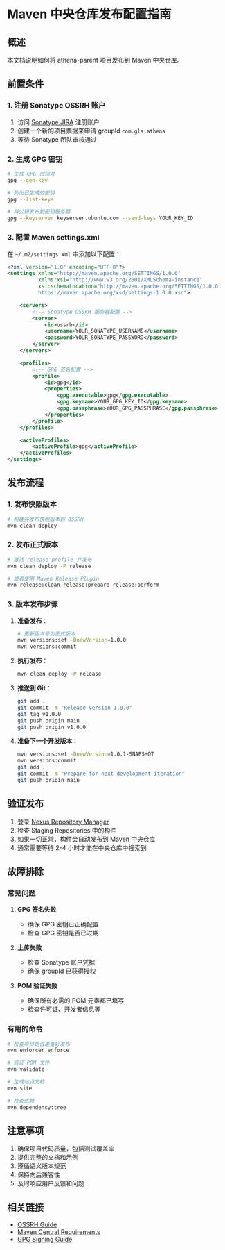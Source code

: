 # Maven 中央仓库发布配置指南

## 概述

本文档说明如何将 athena-parent 项目发布到 Maven 中央仓库。

## 前置条件

### 1. 注册 Sonatype OSSRH 账户

1. 访问 [Sonatype JIRA](https://issues.sonatype.org/secure/Signup!default.jspa) 注册账户
2. 创建一个新的项目票据来申请 groupId `com.gls.athena`
3. 等待 Sonatype 团队审核通过

### 2. 生成 GPG 密钥

```bash
# 生成 GPG 密钥对
gpg --gen-key

# 列出已生成的密钥
gpg --list-keys

# 将公钥发布到密钥服务器
gpg --keyserver keyserver.ubuntu.com --send-keys YOUR_KEY_ID
```

### 3. 配置 Maven settings.xml

在 `~/.m2/settings.xml` 中添加以下配置：

```xml
<?xml version="1.0" encoding="UTF-8"?>
<settings xmlns="http://maven.apache.org/SETTINGS/1.0.0"
          xmlns:xsi="http://www.w3.org/2001/XMLSchema-instance"
          xsi:schemaLocation="http://maven.apache.org/SETTINGS/1.0.0 
          https://maven.apache.org/xsd/settings-1.0.0.xsd">

    <servers>
        <!-- Sonatype OSSRH 服务器配置 -->
        <server>
            <id>ossrh</id>
            <username>YOUR_SONATYPE_USERNAME</username>
            <password>YOUR_SONATYPE_PASSWORD</password>
        </server>
    </servers>

    <profiles>
        <!-- GPG 签名配置 -->
        <profile>
            <id>gpg</id>
            <properties>
                <gpg.executable>gpg</gpg.executable>
                <gpg.keyname>YOUR_GPG_KEY_ID</gpg.keyname>
                <gpg.passphrase>YOUR_GPG_PASSPHRASE</gpg.passphrase>
            </properties>
        </profile>
    </profiles>

    <activeProfiles>
        <activeProfile>gpg</activeProfile>
    </activeProfiles>
</settings>
```

## 发布流程

### 1. 发布快照版本

```bash
# 构建并发布快照版本到 OSSRH
mvn clean deploy
```

### 2. 发布正式版本

```bash
# 激活 release profile 并发布
mvn clean deploy -P release

# 或者使用 Maven Release Plugin
mvn release:clean release:prepare release:perform
```

### 3. 版本发布步骤

1. **准备发布**：
   ```bash
   # 更新版本号为正式版本
   mvn versions:set -DnewVersion=1.0.0
   mvn versions:commit
   ```

2. **执行发布**：
   ```bash
   mvn clean deploy -P release
   ```

3. **推送到 Git**：
   ```bash
   git add .
   git commit -m "Release version 1.0.0"
   git tag v1.0.0
   git push origin main
   git push origin v1.0.0
   ```

4. **准备下一个开发版本**：
   ```bash
   mvn versions:set -DnewVersion=1.0.1-SNAPSHOT
   mvn versions:commit
   git add .
   git commit -m "Prepare for next development iteration"
   git push origin main
   ```

## 验证发布

1. 登录 [Nexus Repository Manager](https://oss.sonatype.org/)
2. 检查 Staging Repositories 中的构件
3. 如果一切正常，构件会自动发布到 Maven 中央仓库
4. 通常需要等待 2-4 小时才能在中央仓库中搜索到

## 故障排除

### 常见问题

1. **GPG 签名失败**
    - 确保 GPG 密钥已正确配置
    - 检查 GPG 密钥是否已过期

2. **上传失败**
    - 检查 Sonatype 账户凭据
    - 确保 groupId 已获得授权

3. **POM 验证失败**
    - 确保所有必需的 POM 元素都已填写
    - 检查许可证、开发者信息等

### 有用的命令

```bash
# 检查项目是否准备好发布
mvn enforcer:enforce

# 验证 POM 文件
mvn validate

# 生成站点文档
mvn site

# 检查依赖
mvn dependency:tree
```

## 注意事项

1. 确保项目代码质量，包括测试覆盖率
2. 提供完整的文档和示例
3. 遵循语义版本规范
4. 保持向后兼容性
5. 及时响应用户反馈和问题

## 相关链接

- [OSSRH Guide](https://central.sonatype.org/publish/publish-guide/)
- [Maven Central Requirements](https://central.sonatype.org/publish/requirements/)
- [GPG Signing Guide](https://central.sonatype.org/publish/publish-guide/#gpg-signing)
